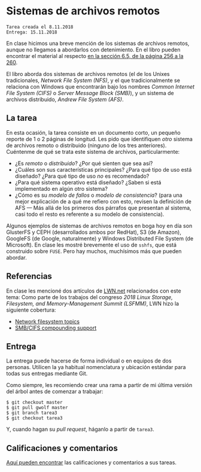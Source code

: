 # Sistemas de archivos remotos

    Tarea creada el 8.11.2018
	Entrega: 15.11.2018

En clase hicimos una breve mención de los sistemas de archivos
remotos, aunque no llegamos a abordarlos con detenimiento. En el libro
pueden encontrar el material al respecto [en la sección 6.5, de la
página 256 a la
260](http://sistop.org/pdf/sistemas_operativos.pdf#page=256).

El libro aborda dos sistemas de archivos remotos (el de los Unixes
tradicionales, *Network File System (NFS)*, y el que tradicionalmente
se relaciona con Windows que encontrarán bajo los nombres *Common
Internet File System (CIFS)* o *Server Message Block (SMB)*), y un
sistema de archivos distribuido, *Andrew File System (AFS)*.

## La tarea

En esta ocasión, la tarea consiste en un documento corto, un pequeño
reporte de 1 o 2 páginas de longitud. Les pido que identifiquen *otro*
sistema de archivos remoto o distribuido (ninguno de los tres
anteriores). Cuéntenme de qué se trata este sistema de archivos,
particularmente:

- ¿Es _remoto_ o _distribuido_? ¿Por qué sienten que sea así?
- ¿Cuáles son sus características principales? ¿Para qué tipo de uso
  está diseñado? ¿Para qué tipo de uso _no_ es recomendado?
- ¿Para qué sistema operativo está diseñado? ¿Saben si está
  implementado en algún otro sistema?
- ¿Cómo es su _modelo de fallos_ o _modelo de consistencia_? (para una
  mejor explicación de a qué me refiero con esto, revisen la
  definición de AFS — Más allá de los primeros dos párrafos que
  presentan al sistema, casi todo el resto es referente a su modelo de
  consistencia).

Algunos ejemplos de sistemas de archivos remotos en boga hoy en día
son GlusterFS y CEPH (desarrollados ambos por RedHat), S3 (de Amazon),
GoogleFS (de Google, naturalmente) y Windows Distributed File System
(de Microsoft). En clase les mostré brevemente el uso de `sshfs`, que
está construido sobre `FUSE`. Pero hay muchos, muchísimos más que
pueden abordar.

## Referencias

En clase les mencioné dos artículos de [LWN.net](https://lwn.net/)
relacionados con este tema: Como parte de los trabajos del congreso
_2018 Linux Storage, Filesystem, and Memory-Management Summit
(LSFMM)_, LWN hizo la siguiente cobertura:

- [Network filesystem topics](https://lwn.net/SubscriberLink/754506/f312df34b988f603/)
- [SMB/CIFS compounding support](https://lwn.net/SubscriberLink/754507/98c73dcca48f0d0c/)

## Entrega

La entrega puede hacerse de forma individual o en equipos de dos
personas. Utilicen la ya habitual nomenclatura y ubicación estándar
para todas sus entregas mediante Git.

Como siempre, les recomiendo crear una rama a partir de mi última
versión del árbol antes de comenzar a trabajar:

    $ git checkout master
	$ git pull gwolf master
	$ git branch tarea3
	$ git checkout tarea3

Y, cuando hagan su _pull request_, háganlo a partir de `tarea3`.

## Calificaciones y comentarios

[Aquí pueden encontrar](./calificacion.org) las calificaciones y
comentarios a sus tareas.
